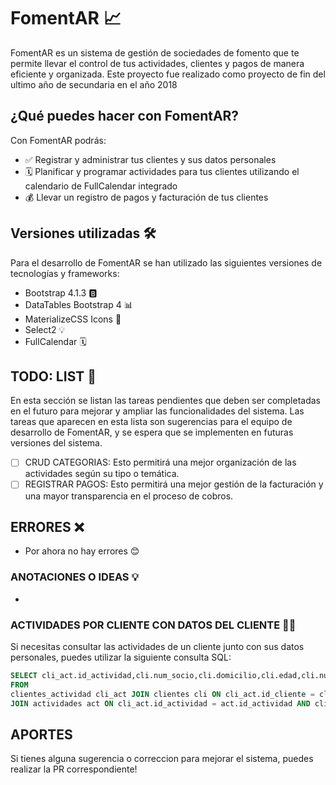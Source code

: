 # FomentAR 📈
FomentAR es un sistema de gestión de sociedades de fomento que te permite llevar el control de tus actividades, clientes y pagos de manera eficiente y organizada. Este proyecto fue realizado como proyecto de fin del ultimo año de secundaria en el año 2018

## ¿Qué puedes hacer con FomentAR?

Con FomentAR podrás:
-   ✅ Registrar y administrar tus clientes y sus datos personales
-   🗓️ Planificar y programar actividades para tus clientes utilizando el calendario de FullCalendar integrado
-   💰 Llevar un registro de pagos y facturación de tus clientes

## Versiones utilizadas 🛠️

Para el desarrollo de FomentAR se han utilizado las siguientes versiones de tecnologías y frameworks:

-   Bootstrap 4.1.3 🅱️
-   DataTables Bootstrap 4 📊
-   MaterializeCSS Icons 🎨
-   Select2 💡
-   FullCalendar 🗓️

## TODO: LIST 📝
En esta sección se listan las tareas pendientes que deben ser completadas en el futuro para mejorar y ampliar las funcionalidades del sistema. Las tareas que aparecen en esta lista son sugerencias para el equipo de desarrollo de FomentAR, y se espera que se implementen en futuras versiones del sistema.

-   [ ] CRUD CATEGORIAS: Esto permitirá una mejor organización de las actividades según su tipo o temática.
-   [ ] REGISTRAR PAGOS: Esto permitirá una mejor gestión de la facturación y una mayor transparencia en el proceso de cobros.

## ERRORES ❌

-   Por ahora no hay errores 😊

### ANOTACIONES O IDEAS 💡

- 

### ACTIVIDADES POR CLIENTE CON DATOS DEL CLIENTE 🧑‍💻

Si necesitas consultar las actividades de un cliente junto con sus datos personales, puedes utilizar la siguiente consulta SQL:

```SQL
SELECT cli_act.id_actividad,cli.num_socio,cli.domicilio,cli.edad,cli.num_domicilio,cli.telefono,cli.id_genero,cli.fecha_nacimiento,cli.fecha_ingreso,cli.DNI,cli.id_cliente,cli.nombre, cli.apellido, act.nombre_actividad
FROM
clientes_actividad cli_act JOIN clientes cli ON cli_act.id_cliente = cli.id_cliente
JOIN actividades act ON cli_act.id_actividad = act.id_actividad AND cli_act.id_cliente = $id_cliente
```

## APORTES 

Si tienes alguna sugerencia o correccion para mejorar el sistema, puedes realizar la PR correspondiente!
